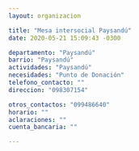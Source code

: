 ```yaml
---
layout: organizacion

title: "Mesa intersocial Paysandú"
date: 2020-05-21 15:09:43 -0300

departamento: "Paysandú"
barrio: "Paysandú"
actividades: "Paysandú"
necesidades: "Punto de Donación"
telefono_contacto: ""
direccion: "098307154"

otros_contactos: "099486640"
horario: ""
aclaraciones: ""
cuenta_bancaria: ""

---
```

